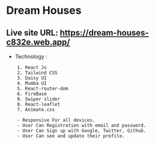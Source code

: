 # Dream Houses

## Live site URL: https://dream-houses-c832e.web.app/

- Technology :

```base
    1. React Js
    2. Tailwind CSS
    3. Daisy UI
    4. Mumba UI
    5. React-router-dom
    6. FireBase
    9. Swiper slider
    8. React-leaflet
    7. Animate.css
```

```Authentication and authorization Features
    - Responsive For all devices.
    - User Can Registration with email and password.
    - User Can Sign up with Google, Twitter, Github.
    - User Can see and update their profile.
```
